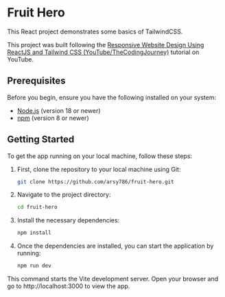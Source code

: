 # Fruit Hero

This React project demonstrates some basics of TailwindCSS.

This project was built following the [Responsive Website Design Using ReactJS and Tailwind CSS (YouTube/TheCodingJourney)](https://www.youtube.com/watch?v=85Qt7HH_vaQ&t=620s) tutorial on YouTube.

## Prerequisites

Before you begin, ensure you have the following installed on your system:

- [Node.js](https://nodejs.org/) (version 18 or newer)
- [npm](https://www.npmjs.com/) (version 8 or newer)

## Getting Started

To get the app running on your local machine, follow these steps:

1. First, clone the repository to your local machine using Git:

   ```bash
   git clone https://github.com/arsy786/fruit-hero.git
   ```

2. Navigate to the project directory:

   ```bash
   cd fruit-hero
   ```

3. Install the necessary dependencies:

   ```bash
   npm install
   ```

4. Once the dependencies are installed, you can start the application by running:

   ```bash
   npm run dev
   ```

This command starts the Vite development server. Open your browser and go to http://localhost:3000 to view the app.
